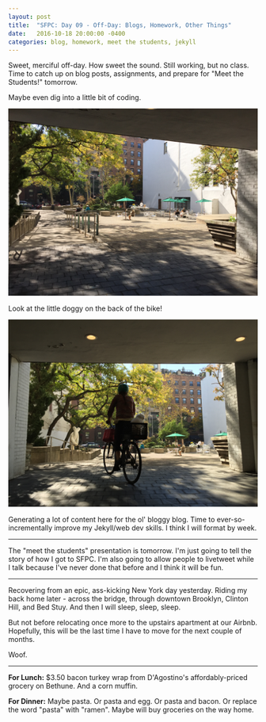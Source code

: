 ```yaml
---
layout: post
title:  "SFPC: Day 09 - Off-Day: Blogs, Homework, Other Things"
date:   2016-10-18 20:00:00 -0400
categories: blog, homework, meet the students, jekyll
---
```


Sweet, merciful off-day. How sweet the sound. Still working, but no class. Time to catch up on blog posts, assignments, and prepare for "Meet the Students!" tomorrow.

Maybe even dig into a little bit of coding.

![An image](/images/IMG_4444.JPG)

Look at the little doggy on the back of the bike!

![An image](/images/IMG_4441.JPG)

Generating a lot of content here for the ol' bloggy blog. Time to ever-so-incrementally improve my Jekyll/web dev skills. I think I will format by week.

-----

The "meet the students" presentation is tomorrow. I'm just going to tell the story of how I got to SFPC. I'm also going to allow people to livetweet while I talk because I've never done that before and I think it will be fun.

-----

Recovering from an epic, ass-kicking New York day yesterday. Riding my back home later - across the bridge, through downtown Brooklyn, Clinton Hill, and Bed Stuy. And then I will sleep, sleep, sleep.

But not before relocating once more to the upstairs apartment at our Airbnb. Hopefully, this will be the last time I have to move for the next couple of months.

Woof.

-----

**For Lunch:** $3.50 bacon turkey wrap from D'Agostino's affordably-priced grocery on Bethune. And a corn muffin.

**For Dinner:** Maybe pasta. Or pasta and egg. Or pasta and bacon. Or replace the word "pasta" with "ramen". Maybe will buy groceries on the way home.
